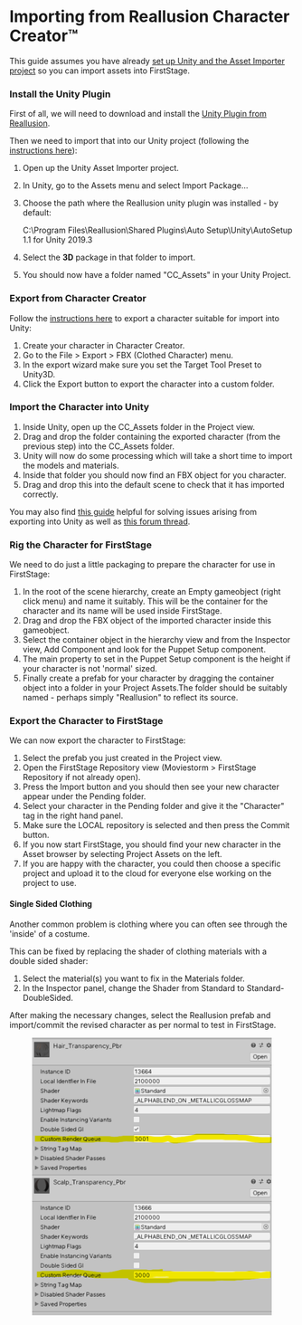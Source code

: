 # Importing from Reallusion Character Creator™

This guide assumes you have already [set up Unity and the Asset Importer project](https://firststage.moviestorm.co.uk/knowledgebase/set-up-unity/) so you can import assets into FirstStage.

### Install the Unity Plugin

First of all, we will need to download and install the [Unity Plugin from Reallusion](https://www.reallusion.com/character-creator/unity-auto-setup.html).

Then we need to import that into our Unity project (following the [instructions here](https://manual.reallusion.com/CC\_and\_IC\_Auto\_Setup\_Plugin/ENU/CC\_and\_iC\_Auto\_Setup/1.0/03\_for\_Unity/Installing\_CC\_Auto\_Setup\_to\_Unity.htm)):

1. Open up the Unity Asset Importer project.
2. In Unity, go to the Assets menu and select Import Package...
3.  Choose the path where the Reallusion unity plugin was installed - by default:

    C:\Program Files\Reallusion\Shared Plugins\Auto Setup\Unity\AutoSetup 1.1 for Unity 2019.3
4. Select the **3D** package in that folder to import.
5. You should now have a folder named "CC\_Assets" in your Unity Project.

### Export from Character Creator

Follow the [instructions here](https://manual.reallusion.com/CC\_and\_IC\_Auto\_Setup\_Plugin/ENU/CC\_and\_iC\_Auto\_Setup/1.0/03\_for\_Unity/Unity\_Importing\_Character\_FBX\_File.htm) to export a character suitable for import into Unity:

1. Create your character in Character Creator.
2. Go to the File > Export > FBX (Clothed Character) menu.
3. In the export wizard make sure you set the Target Tool Preset to Unity3D.
4. Click the Export button to export the character into a custom folder.

### Import the Character into Unity

1. Inside Unity, open up the CC\_Assets folder in the Project view.
2. Drag and drop the folder containing the exported character (from the previous step) into the CC\_Assets folder.
3. Unity will now do some processing which will take a short time to import the models and materials.
4. Inside that folder you should now find an FBX object for you character.
5. Drag and drop this into the default scene to check that it has imported correctly.

You may also find [this guide](https://magazine.reallusion.com/2018/12/13/character-creator-3-tutorial-exporting-cc3-base-characters-to-unity/) helpful for solving issues arising from exporting into Unity as well as [this forum thread](https://forum.unity.com/threads/character-creator-3-tutorial-part-1-exporting-a-cc3-character-base-to-unity.599911/).

### Rig the Character for FirstStage

We need to do just a little packaging to prepare the character for use in FirstStage:

1. In the root of the scene hierarchy, create an Empty gameobject (right click menu) and name it suitably. This will be the container for the character and its name will be used inside FirstStage.
2. Drag and drop the FBX object of the imported character inside this gameobject.
3. Select the container object in the hierarchy view and from the Inspector view, Add Component and look for the Puppet Setup component.
4. The main property to set in the Puppet Setup component is the height if your character is not 'normal' sized.
5. Finally create a prefab for your character by dragging the container object into a folder in your Project Assets.The folder should be suitably named - perhaps simply "Reallusion" to reflect its source.

### Export the Character to FirstStage

We can now export the character to FirstStage:

1. Select the prefab you just created in the Project view.
2. Open the FirstStage Repository view (Moviestorm > FirstStage Repository if not already open).
3. Press the Import button and you should then see your new character appear under the Pending folder.
4. Select your character in the Pending folder and give it the "Character" tag in the right hand panel.
5. Make sure the LOCAL repository is selected and then press the Commit button.
6. If you now start FirstStage, you should find your new character in the Asset browser by selecting Project Assets on the left.
7. If you are happy with the character, you could then choose a specific project and upload it to the cloud for everyone else working on the project to use.

#### Single Sided Clothing

Another common problem is clothing where you can often see through the 'inside' of a costume.&#x20;

This can be fixed by replacing the shader of clothing materials with a double sided shader:

1. Select the material(s) you want to fix in the Materials folder.
2. In the Inspector panel, change the Shader from Standard to Standard-DoubleSided.

After making the necessary changes, select the Reallusion prefab and import/commit the revised character as per normal to test in FirstStage.

<figure><img src="../.gitbook/assets/image (15).png" alt=""><figcaption></figcaption></figure>
